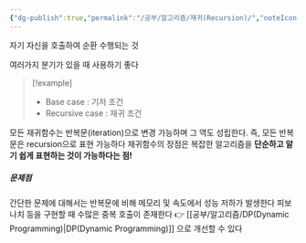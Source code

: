 ```yaml
---
{"dg-publish":true,"permalink":"/공부/알고리즘/재귀(Recursion)/","noteIcon":""}
---
```


자기 자신을 호출하여 순환 수행되는 것

여러가지 분기가 있을 때 사용하기 좋다


>[!example]
> - Base case : 기저 조건
>- Recursive case : 재귀 조건

모든 재귀함수는 반복문(iteration)으로 변경 가능하며
그 역도 성립한다. 즉, 모든 반복문은 recursion으로 표현 가능하다
재귀함수의 장점은 복잡한 알고리즘을 **단순하고 알기 쉽게 표현하는 것이 가능하다는 점!**

##### 문제점

간단한 문제에 대해서는 반복문에 비해 메모리 및 속도에서 성능 저하가 발생한다
피보나치 등을 구현할 때 수많은 중복 호출이 존재한다
👉 [[공부/알고리즘/DP(Dynamic Programming)\|DP(Dynamic Programming)]] 으로 개선할 수 있다